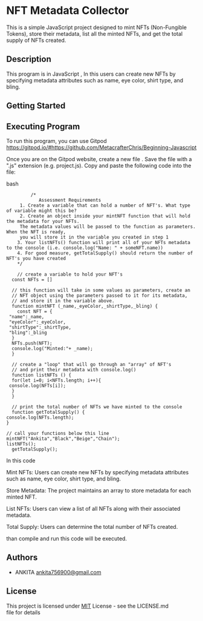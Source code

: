 # NFT Metadata Collector

This is a simple JavaScript project designed to mint NFTs (Non-Fungible Tokens), store their metadata, list all the minted NFTs, and get the total supply of NFTs created.


## Description
This program is in JavaScript , In this users can create new NFTs by specifying metadata attributes such as name, eye color, shirt type, and bling.
## Getting Started
## Executing Program
To run this program, you can use Gitpod https://gitpod.io/#https://github.com/MetacrafterChris/Beginning-Javascript

Once you are on the Gitpod website, create a new file . Save the file with a ".js" extension (e.g. project.js). Copy and paste the following code into the file:




bash
            
             
             /*
                Assessment Requirements
         1. Create a variable that can hold a number of NFT's. What type of variable might this be?
         2. Create an object inside your mintNFT function that will hold the metadata for your NFTs. 
         The metadata values will be passed to the function as parameters. When the NFT is ready, 
         you will store it in the variable you created in step 1
        3. Your listNFTs() function will print all of your NFTs metadata to the console (i.e. console.log("Name: " + someNFT.name))
        4. For good measure, getTotalSupply() should return the number of NFT's you have created
        */

        // create a variable to hold your NFT's
      const NFTs = []

      // this function will take in some values as parameters, create an
      // NFT object using the parameters passed to it for its metadata, 
      // and store it in the variable above.
      function mintNFT (_name,_eyeColor,_shirtType,_bling) {
        const NFT = {
     "name":_name,
     "eyeColor":_eyeColor,
     "shirtType":_shirtType,
     "bling":_bling
      }
      NFTs.push(NFT);
      console.log("Minted:"+ _name);
      }

      // create a "loop" that will go through an "array" of NFT's
      // and print their metadata with console.log()
      function listNFTs () {
      for(let i=0; i<NFTs.length; i++){
     console.log(NFTs[i]);   
      }
      }

      // print the total number of NFTs we have minted to the console
      function getTotalSupply() {
    console.log(NFTs.length);
    }

    // call your functions below this line
    mintNFT("Ankita","Black","Beige","Chain");
    listNFTs();
      getTotalSupply(); 

In this code

Mint NFTs: Users can create new NFTs by specifying metadata attributes such as name, eye color, shirt type, and bling.

Store Metadata: The project maintains an array to store metadata for each minted NFT.

List NFTs: Users can view a list of all NFTs along with their associated metadata.

Total Supply: Users can determine the total number of NFTs created.

than compile and run this code will be executed.






## Authors

- ANKITA
  ankita756900@gmail.com



## License

This project is licensed under [MIT](https://choosealicense.com/licenses/mit/) License - see the LICENSE.md file for details
